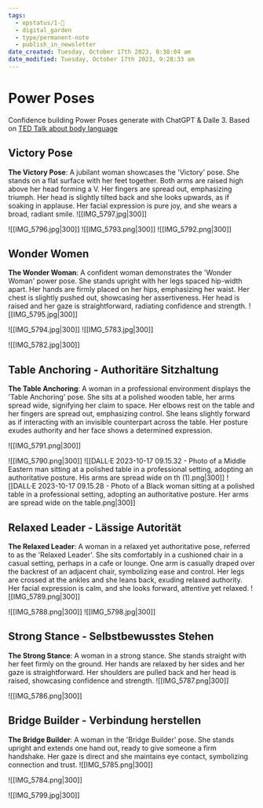 ```yaml
---
tags:
  - epstatus/1-🌱
  - digital_garden
  - type/permanent-note
  - publish_in_newsletter
date_created: Tuesday, October 17th 2023, 8:38:04 am
date_modified: Tuesday, October 17th 2023, 9:28:33 am
---
```

# Power Poses
Confidence building Power Poses generate with ChatGPT & Dalle 3.
Based on [TED Talk about body language](https://www.ted.com/talks/amy_cuddy_your_body_language_may_shape_who_you_are?language=en)

## Victory Pose
**The Victory Pose**: A jubilant woman showcases the 'Victory' pose. She stands on a flat surface with her feet together. Both arms are raised high above her head forming a V. Her fingers are spread out, emphasizing triumph. Her head is slightly tilted back and she looks upwards, as if soaking in applause. Her facial expression is pure joy, and she wears a broad, radiant smile.
![[IMG_5797.jpg|300]]

![[IMG_5796.jpg|300]]
![[IMG_5793.png|300]]
![[IMG_5792.png|300]]

## Wonder Women
**The Wonder Woman**: A confident woman demonstrates the 'Wonder Woman' power pose. She stands upright with her legs spaced hip-width apart. Her hands are firmly placed on her hips, emphasizing her waist. Her chest is slightly pushed out, showcasing her assertiveness. Her head is raised and her gaze is straightforward, radiating confidence and strength.
![[IMG_5795.jpg|300]]

![[IMG_5794.jpg|300]]
![[IMG_5783.jpg|300]]

![[IMG_5782.jpg|300]]

## Table Anchoring  - Authoritäre Sitzhaltung
**The Table Anchoring**: A woman in a professional environment displays the 'Table Anchoring' pose. She sits at a polished wooden table, her arms spread wide, signifying her claim to space. Her elbows rest on the table and her fingers are spread out, emphasizing control. She leans slightly forward as if interacting with an invisible counterpart across the table. Her posture exudes authority and her face shows a determined expression.

![[IMG_5791.png|300]]

![[IMG_5790.png|300]]
![[DALL·E 2023-10-17 09.15.32 - Photo of a Middle Eastern man sitting at a polished table in a professional setting, adopting an authoritative posture. His arms are spread wide on th (1).png|300]]
![[DALL·E 2023-10-17 09.15.28 - Photo of a Black woman sitting at a polished table in a professional setting, adopting an authoritative posture. Her arms are spread wide on the table.png|300]]

## Relaxed Leader - Lässige Autorität
**The Relaxed Leader**: A woman in a relaxed yet authoritative pose, referred to as the 'Relaxed Leader'. She sits comfortably in a cushioned chair in a casual setting, perhaps in a cafe or lounge. One arm is casually draped over the backrest of an adjacent chair, symbolizing ease and control. Her legs are crossed at the ankles and she leans back, exuding relaxed authority. Her facial expression is calm, and she looks forward, attentive yet relaxed.
![[IMG_5789.png|300]]

![[IMG_5788.png|300]]
![[IMG_5798.jpg|300]]

## Strong Stance - Selbstbewusstes Stehen
**The Strong Stance**: A woman in a strong stance. She stands straight with her feet firmly on the ground. Her hands are relaxed by her sides and her gaze is straightforward. Her shoulders are pulled back and her head is raised, showcasing confidence and strength.
![[IMG_5787.png|300]]

![[IMG_5786.png|300]]

## Bridge Builder - Verbindung herstellen
**The Bridge Builder**: A woman in the 'Bridge Builder' pose. She stands upright and extends one hand out, ready to give someone a firm handshake. Her gaze is direct and she maintains eye contact, symbolizing connection and trust.
![[IMG_5785.png|300]]

![[IMG_5784.png|300]]

![[IMG_5799.jpg|300]]